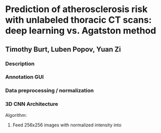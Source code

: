 # Prediction of atherosclerosis risk with unlabeled thoracic CT scans:  deep learning vs. Agatston method

## Timothy Burt, Luben Popov, Yuan Zi

### Description

### Annotation GUI

### Data preprocessing / normalization

### 3D CNN Architecture
Algorithm:
1. Feed 256x256 images with normalized intensity into  

